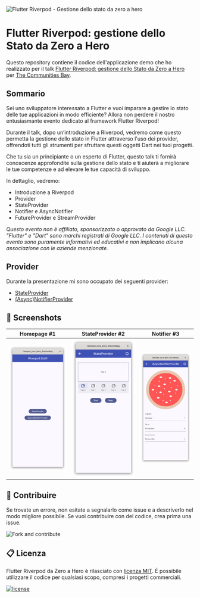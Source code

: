 ![Flutter Riverpod - Gestione dello stato da zero a hero](https://thecmmbay.com/cache/covers_event/media/covers/2024-09-16_flutter-riverpod-gestione-dello-stato-da-zero-a-hero_ko7mkrjyw_77425add.jpg.webp)

# Flutter Riverpod: gestione dello Stato da Zero a Hero

Questo repository contiene il codice dell'applicazione demo che ho realizzato per il talk [Flutter Riverpod: gestione dello Stato da Zero a Hero](https://thecmmbay.com/eventi/flutter-riverpod-gestione-dello-stato-da-zero-a-hero-ko7mkrjyw) per [The Communities Bay](https://thecmmbay.com/).

## Sommario

Sei uno sviluppatore interessato a Flutter e vuoi imparare a gestire lo stato delle tue applicazioni in modo efficiente? Allora non perdere il nostro entusiasmante evento dedicato al framework Flutter Riverpod!

Durante il talk, dopo un’introduzione a Riverpod, vedremo come questo permetta la gestione dello stato in Flutter attraverso l'uso dei provider, offrendoti tutti gli strumenti per sfruttare questi oggetti Dart nei tuoi progetti.

Che tu sia un principiante o un esperto di Flutter, questo talk ti fornirà conoscenze approfondite sulla gestione dello stato e ti aiuterà a migliorare le tue competenze e ad elevare le tue capacità di sviluppo.

In dettaglio, vedremo:

* Introduzione a Riverpod
* Provider
* StateProvider
* Notifier e AsyncNotifier
* FutureProvider e StreamProvider

*Questo evento non è affiliato, sponsorizzato o approvato da Google LLC. "Flutter" e "Dart" sono marchi registrati di Google LLC. I contenuti di questo evento sono puramente informativi ed educativi e non implicano alcuna associazione con le aziende menzionate.*

## Provider

Durante la presentazione mi sono occupato dei seguenti provider:

* [StateProvider](https://riverpod.dev/docs/providers/state_provider)
* [(Async)NotifierProvider](https://riverpod.dev/docs/providers/notifier_provider)

## 📱 Screenshots

| Homepage #1 | StateProvider #2 | Notifier #3 |
|-|-|-|
|![](screenshots/homepage.png)|![](screenshots/state_provider_page.png)|![](screenshots/notifier_page.png)|


## 💎 Contribuire

Se trovate un errore, non esitate a segnalarlo come issue e a descriverlo nel modo migliore possibile.
Se vuoi contribuire con del codice, crea prima una issue.

![Fork and contribute](https://img.shields.io/badge/Ask%20me-anything-1abc9c.svg)

## 📋 Licenza

Flutter Riverpod da Zero a Hero è rilasciato con [licenza MIT](LICENSE.md). È possibile utilizzare il codice per qualsiasi scopo, compresi i progetti commerciali.

[![license](https://img.shields.io/badge/License-MIT-yellow.svg)](https://opensource.org/licenses/MIT)
